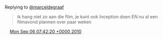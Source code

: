 Replying to [@marceldegraaf](https://twitter.com/marceldegraaf/status/23125519249)

> ik hang niet zo aan die film, je kunt ook Inception doen EN nu al een filmavond plannen over paar weken

<img src="../../media/tweet.ico" width="12" /> [Mon Sep 06 07:42:20 +0000 2010](https://twitter.com/DromerDenker/status/23126867133)